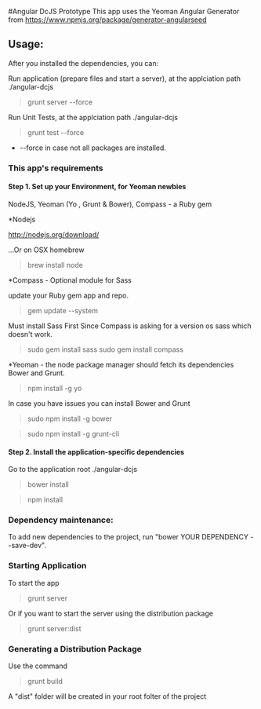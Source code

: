 #Angular DcJS Prototype
This app uses the Yeoman Angular Generator from https://www.npmjs.org/package/generator-angularseed

## Usage:
After you installed the dependencies, you can:

Run application (prepare files and start a server), 
at the applciation path ./angular-dcjs
>grunt server --force

Run Unit Tests,
at the applciation path ./angular-dcjs
>grunt test --force

* --force in case not all packages are installed.

### This app's requirements

#### Step 1. Set up your Environment, for Yeoman newbies

NodeJS, Yeoman (Yo , Grunt &  Bower), Compass - a Ruby gem

*Nodejs

http://nodejs.org/download/

...Or on OSX homebrew
>brew install node

*Compass - Optional module for Sass

update your Ruby gem app and repo.
>gem update --system

Must install Sass First Since Compass is asking for a version os sass which doesn't work.
>sudo gem install sass
>sudo gem install compass

*Yeoman - the node package manager should fetch its dependencies Bower and Grunt.
>npm install -g yo

In case you have issues you can install Bower and Grunt
>sudo npm install -g bower

>sudo npm install -g grunt-cli


#### Step 2. Install the application-specific dependencies

Go to the application root ./angular-dcjs
>bower install

>npm install

### Dependency maintenance:
To add new dependencies to the project, run "bower YOUR DEPENDENCY --save-dev".

### Starting Application
To start the app
>grunt server

Or if you want to start the server using the distribution package
>grunt server:dist

### Generating a Distribution Package
Use the command
>grunt build

A "dist" folder will be created in your root folter of the project

